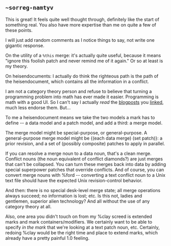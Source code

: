 ## `~sorreg-namtyv`
This is great!  It feels quite well thought through, definitely like the start of something real.  You also have more expertise than me on quite a few of these points.

I will just add random comments as I notice things to say, not write one gigantic response.

On the utility of a `%this` merge: it's actually quite useful, because it means "ignore this foolish patch and never remind me of it again."  Or so at least is my theory.

On heisendocuments: I actually do think the righteous path is the path of the heisendocument, which contains all the information in a conflict.

I am not a category theory person and refuse to believe that turning a programming problem into math has ever made it easier.  Programming is math with a good UI.  So I can't say I actually *read* the [blogposts](https://bosker.wordpress.com/2012/05/10/on-editing-text/) you [linked](https://bosker.wordpress.com/2014/06/19/revisiting-on-editing-text/), much less endorse them.  But...

To me a heisendocument means we take the two models a mark has to define -- a data model and a patch model, and add a third: a merge model.   

The merge model might be special-purpose, or general-purpose.  A general-purpose merge  model might be {(each data merge) (set patch)}: a prior revision, and a set of (possibly composite) patches to apply in parallel.

If you can resolve a merge noun to a data noun, that's a clean merge.  Conflict nouns (the noun equivalent of conflict diamonds?) are just merges that can't be collapsed.  You can turn these merges back into data by adding special superpower patches that override conflicts.  And of course, you can convert merge nouns with %ford -- converting a text conflict noun to a Unix text file should have the expected Unix revision-control behavior.

And then: there is no special desk-level merge state; all merge operations always succeed; no information is lost; etc.  Is this not, ladies and gentlemen, superior alien technology?  And all without the use of any category theory at all.

Also, one area you didn't touch on from my %clay screed is extended marks and mark containers/modifiers.  We certainly want to be able to specify *in the mark* that we're looking at a text patch noun, etc.  Certainly, redoing %clay would be the right time and place to extend marks, which already have a pretty painful 1.0 feeling.